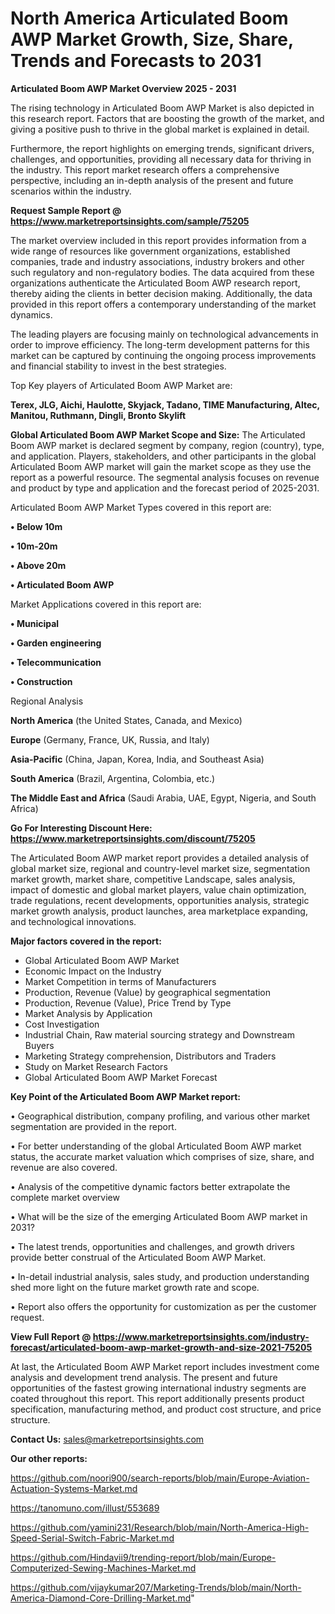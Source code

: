 # North America Articulated Boom AWP Market Growth, Size, Share, Trends and Forecasts to 2031

<Strong> Articulated Boom AWP Market Overview 2025 - 2031</strong>

The rising technology in Articulated Boom AWP Market is also depicted in this research report. Factors that are boosting the growth of the market, and giving a positive push to thrive in the global market is explained in detail.

Furthermore, the report highlights on emerging trends, significant drivers, challenges, and opportunities, providing all necessary data for thriving in the industry. This report market research offers a comprehensive perspective, including an in-depth analysis of the present and future scenarios within the industry.

<strong>Request Sample Report @ <a href=https://www.marketreportsinsights.com/sample/75205>https://www.marketreportsinsights.com/sample/75205</a></strong>

The market overview included in this report provides information from a wide range of resources like government organizations, established companies, trade and industry associations, industry brokers and other such regulatory and non-regulatory bodies. The data acquired from these organizations authenticate the Articulated Boom AWP research report, thereby aiding the clients in better decision making. Additionally, the data provided in this report offers a contemporary understanding of the market dynamics.

The leading players are focusing mainly on technological advancements in order to improve efficiency. The long-term development patterns for this market can be captured by continuing the ongoing process improvements and financial stability to invest in the best strategies.

Top Key players of Articulated Boom AWP Market are:

<strong>Terex, JLG, Aichi, Haulotte, Skyjack, Tadano, TIME Manufacturing, Altec, Manitou, Ruthmann, Dingli, Bronto Skylift</strong>

<strong><b>Global Articulated Boom AWP Market Scope and Size:</b></strong>
The Articulated Boom AWP market is declared segment by company, region (country), type, and application. Players, stakeholders, and other participants in the global Articulated Boom AWP market will gain the market scope as they use the report as a powerful resource. The segmental analysis focuses on revenue and product by type and application and the forecast period of 2025-2031.

Articulated Boom AWP Market Types covered in this report are:

<strong>• Below 10m

• 10m-20m

• Above 20m

• Articulated Boom AWP</strong>

Market Applications covered in this report are:

<strong>• Municipal

• Garden engineering

• Telecommunication 

• Construction</strong> 

Regional Analysis

<strong>North America</strong> (the United States, Canada, and Mexico)

<strong>Europe</strong> (Germany, France, UK, Russia, and Italy)

<strong>Asia-Pacific</strong> (China, Japan, Korea, India, and Southeast Asia)

<strong>South America</strong> (Brazil, Argentina, Colombia, etc.)

<strong>The Middle East and Africa</strong> (Saudi Arabia, UAE, Egypt, Nigeria, and South Africa)

<strong>Go For Interesting Discount Here: <a href=https://www.marketreportsinsights.com/discount/75205>https://www.marketreportsinsights.com/discount/75205</a></strong>

The Articulated Boom AWP market report provides a detailed analysis of global market size, regional and country-level market size, segmentation market growth, market share, competitive Landscape, sales analysis, impact of domestic and global market players, value chain optimization, trade regulations, recent developments, opportunities analysis, strategic market growth analysis, product launches, area marketplace expanding, and technological innovations.

<strong><b>Major factors covered in the report:</b></strong>
<ul>
  <li>Global Articulated Boom AWP Market </li>
  <li>Economic Impact on the Industry</li>
  <li>Market Competition in terms of Manufacturers</li>
  <li>Production, Revenue (Value) by geographical segmentation</li>
  <li>Production, Revenue (Value), Price Trend by Type</li>
  <li>Market Analysis by Application</li>
  <li>Cost Investigation</li>
  <li>Industrial Chain, Raw material sourcing strategy and Downstream Buyers</li>
  <li>Marketing Strategy comprehension, Distributors and Traders</li>
  <li>Study on Market Research Factors</li>
  <li>Global Articulated Boom AWP Market Forecast</li>
</ul>

<strong><b>Key Point of the Articulated Boom AWP Market report:</b></strong>

• Geographical distribution, company profiling, and various other market segmentation are provided in the report.

• For better understanding of the global Articulated Boom AWP market status, the accurate market valuation which comprises of size, share, and revenue are also covered.

• Analysis of the competitive dynamic factors better extrapolate the complete market overview

• What will be the size of the emerging Articulated Boom AWP market in 2031?

• The latest trends, opportunities and challenges, and growth drivers provide better construal of the Articulated Boom AWP Market.

• In-detail industrial analysis, sales study, and production understanding shed more light on the future market growth rate and scope.

• Report also offers the opportunity for customization as per the customer request.

<strong><b>View Full Report @ <a href=https://www.marketreportsinsights.com/industry-forecast/articulated-boom-awp-market-growth-and-size-2021-75205>https://www.marketreportsinsights.com/industry-forecast/articulated-boom-awp-market-growth-and-size-2021-75205</a></b></strong>


At last, the Articulated Boom AWP Market report includes investment come analysis and development trend analysis. The present and future opportunities of the fastest growing international industry segments are coated throughout this report. This report additionally presents product specification, manufacturing method, and product cost structure, and price structure.

<strong>Contact Us:</strong>
sales@marketreportsinsights.com

<strong>Our other reports:</strong>

<a href=https://github.com/noori900/search-reports/blob/main/Europe-Aviation-Actuation-Systems-Market.md>https://github.com/noori900/search-reports/blob/main/Europe-Aviation-Actuation-Systems-Market.md</a>

<a href=https://tanomuno.com/illust/553689>https://tanomuno.com/illust/553689</a>

<a href=https://github.com/yamini231/Research/blob/main/North-America-High-Speed-Serial-Switch-Fabric-Market.md>https://github.com/yamini231/Research/blob/main/North-America-High-Speed-Serial-Switch-Fabric-Market.md</a>

<a href=https://github.com/Hindavii9/trending-report/blob/main/Europe-Computerized-Sewing-Machines-Market.md>https://github.com/Hindavii9/trending-report/blob/main/Europe-Computerized-Sewing-Machines-Market.md</a>

<a href=https://github.com/vijaykumar207/Marketing-Trends/blob/main/North-America-Diamond-Core-Drilling-Market.md>https://github.com/vijaykumar207/Marketing-Trends/blob/main/North-America-Diamond-Core-Drilling-Market.md</a>"
